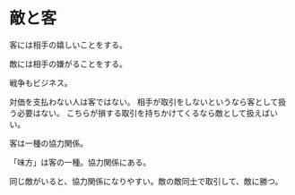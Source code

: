 # 敵と客

客には相手の嬉しいことをする。

敵には相手の嫌がることをする。

戦争もビジネス。

対価を支払わない人は客ではない。
相手が取引をしないというなら客として扱う必要はない。
こちらが損する取引を持ちかけてくるなら敵として扱えばいい。

客は一種の協力関係。

「味方」は客の一種。協力関係にある。

同じ敵がいると、協力関係になりやすい。敵の敵同士で取引して、敵に勝つ。
